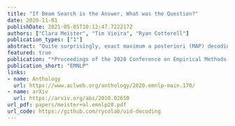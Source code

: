 ```yaml
---
title: "If Beam Search is the Answer, What was the Question?"
date: 2020-11-01
publishDate: 2021-05-05T10:12:47.722217Z
authors: ["Clara Meister", "Tim Vieira", "Ryan Cotterell"]
publication_types: ["1"]
abstract: "Quite surprisingly, exact maximum a posteriori (MAP) decoding of neural language generators frequently leads to low-quality results. Rather, most state-of-the-art results on language generation tasks are attained using beam search despite its overwhelmingly high search error rate. This implies that the MAP objective alone does not express the properties we desire in text, which merits the question: if beam search is the answer, what was the question? We frame beam search as the exact solution to a different decoding objective in order to gain insights into why high probability under a model alone may not indicate adequacy. We find that beam search enforces uniform information density in text, a property motivated by cognitive science. We suggest a set of decoding objectives that explicitly enforce this property and find that exact decoding with these objectives alleviates the problems encountered when decoding poorly calibrated language generation models. Additionally, we analyze the text produced using various decoding strategies and see that, in our neural machine translation experiments, the extent to which this property is adhered to strongly correlates with BLEU."
featured: true
publication: "*Proceedings of the 2020 Conference on Empirical Methods in Natural Language Processing*"
publication_short: "EMNLP"
links:
- name: Anthology
  url: https://www.aclweb.org/anthology/2020.emnlp-main.170/
- name: arXiv
  url: https://arxiv.org/abs/2010.02650
url_pdf: papers/meister+al.emnlp20.pdf
url_code: https://github.com/rycolab/uid-decoding
---
```


